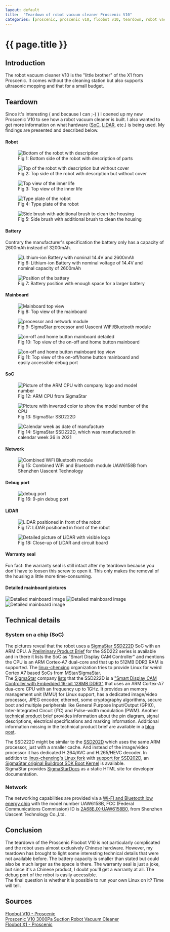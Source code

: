 ```yaml
---
layout: default
title:  "Teardown of robot vacuum cleaner Proscenic V10"
categories: [proscenic, proscenic v10, floobot v10, teardown, robot vacuum cleaner, technical details]
---
```


# {{ page.title }}

## Introduction

The robot vacuum cleaner V10 is the "little brother" of the X1 from Proscenic. It comes without the cleaning station but also supports ultrasonic mopping and that for a small budget.

## Teardown

Since it's interesting ( and because I can ;-) ) I opened up my new Proscenic V10 to see how a robot vacuum cleaner is built. I also wanted to get more information on what hardware ([SoC](https://en.wikipedia.org/wiki/System_on_a_chip), [LiDAR](https://en.wikipedia.org/wiki/Lidar), etc.) is being used. My findings are presented and described below.

<!-- taken from https://tamarisk.it/automatically-numbering-figures-in-markdown/ -->
<style>
    /* initialise the counter */
    body { counter-reset: figureCounter; }
    /* increment the counter for every instance of a figure even if it doesn't have a caption */
    figure { counter-increment: figureCounter; }
    /* prepend the counter to the figcaption content */
    figure figcaption:before {
        content: "Fig " counter(figureCounter) ": "
    }
</style>

#### Robot

<figure id="bottom_view">
	<img src="/images/proscenic/bottom_view.jpg" alt="Bottom of the robot with description">
	<figcaption>Bottom side of the robot with description of parts</figcaption>
</figure>
<figure id="top_view">
	<img src="/images/proscenic/top_view.jpg" alt="Top of the robot with description but without cover">
	<figcaption>Top side of the robot with description but without cover</figcaption>
</figure>
<figure id="inner_top_view">
	<img src="/images/proscenic/inner_top_view.jpg" alt="Top view of the inner life">
	<figcaption>Top view of the inner life</figcaption>
</figure>
<figure id="type_plate">
	<img src="/images/proscenic/type_plate.jpg" alt="Type plate of the robot">
	<figcaption>Type plate of the robot</figcaption>
</figure>
<figure id="side_brush">
	<img src="/images/proscenic/side_brush.jpg" alt="Side brush with additional brush to clean the housing">
	<figcaption>Side brush with additional brush to clean the housing</figcaption>
</figure>

#### Battery

Contrary the manufacturer's specification the battery only has a capacity of 2600mAh instead of 3200mAh.
<figure id="battery">
	<img src="/images/proscenic/battery.png" alt="Lithium-ion Battery with nominal 14.4V and 2600mAh">
	<figcaption>Lithium-ion Battery with nominal voltage of 14.4V and nominal capacity of 2600mAh</figcaption>
</figure>
<figure id="battery_position">
	<img src="/images/proscenic/battery_position.jpg" alt="Position of the battery">
	<figcaption>Battery position with enough space for a larger battery</figcaption>
</figure>

#### Mainboard

<figure id="mainboard_top_view">
	<img src="/images/proscenic/mainboard_top_view.jpg" alt="Mainboard top view">
	<figcaption>Top view of the mainboard</figcaption>
</figure>
<figure id="sigmastar_processor_uascent_wifi_bluetooth">
	<img src="/images/proscenic/processor.jpg" alt="processor and network module">
	<figcaption>SigmaStar processor and Uascent WiFi/Bluetooth module</figcaption>
</figure>
<figure id="on_off_mainboard_detailed">
	<img src="/images/proscenic/onoff_home_button1.jpg" alt="on-off and home button mainboard detailed">
	<figcaption>Top view of the on-off and home button mainboard</figcaption>
</figure>
<figure id="on_off_mainboard">
	<img src="/images/proscenic/onoff_home_button_and_debug.jpg" alt="on-off and home button mainboard top view">
	<figcaption>Top view of the on-off/home button mainboard and easily accessible debug port</figcaption>
</figure>

#### SoC

<figure id="cpu_color">
	<img src="/images/proscenic/arm_cpu.jpg" alt="Picture of the ARM CPU with company logo and model number">
	<figcaption>ARM CPU from SigmaStar</figcaption>
</figure>
<figure id="cpu_information1">
	<img src="/images/proscenic/processor1.jpg" alt="Picture with inverted color to show the model number of the CPU">
	<figcaption>SigmaStar SSD222D</figcaption>
</figure>
<figure id="cpu_calendar_week">
	<img src="/images/proscenic/processor2.jpg" alt="Calendar week as date of manufacture">
	<figcaption>SigmaStar SSD222D, which was manufactured in calendar week 36 in 2021</figcaption>
</figure>

#### Network

<figure id="network_module">
	<img src="/images/proscenic/network_module.jpg" alt="Combined WiFi Bluetooth module">
	<figcaption>Combined WiFi and Bluetooth module UAW6158B from Shenzhen Uascent Technology</figcaption>
</figure>

#### Debug port

<figure id="debug_port">
	<img src="/images/proscenic/debug_port.jpg" alt="debug port">
	<figcaption>9-pin debug port</figcaption>
</figure>

#### LiDAR

<figure id="lidar">
	<img src="/images/proscenic/lidar.jpg" alt="LiDAR positioned in front of the robot">
	<figcaption>LiDAR positioned in front of the robot</figcaption>
</figure>
<figure id="lidar_detailed">
	<img src="/images/proscenic/lidar_detailed.jpg" alt="Detailed picture of LiDAR with visible logo">
	<figcaption>Close-up of LiDAR and circuit board</figcaption>
</figure>

#### Warranty seal
Fun fact: the warranty seal is still intact after my teardown because you don't have to loosen this screw to open it. This only makes the removal of the housing a little more time-consuming.

#### Detailed mainboard pictures
![Detailed mainboard image](/images/proscenic/mainboard_detailed_1.jpg)
![Detailed mainboard image](/images/proscenic/mainboard_detailed_2.jpg)
![Detailed mainboard image](/images/proscenic/mainboard_detailed_3.jpg)

## Technical details

### System on a chip (SoC)

The pictures reveal that the robot uses a [SigmaStar SSD222D](#soc) SoC with an ARM CPU. A [Preliminary Product Brief](https://web.archive.org/web/20230715221211/http://linux-chenxing.org/misc/SSD222.pdf) for the SSD222 series is available and in there it lists the SoC as "Smart Display CAM Controller" and mentions the CPU is an ARM Cortex-A7 dual-core and that up to 512MB DDR3 RAM is supported. The [linux-chenxing](https://web.archive.org/web/20230715223416/http://linux-chenxing.org/) organization tries to provide Linux for weird Cortex A7 based SoCs from MStar/SigmaStar.  
The [SigmaStar](https://web.archive.org/web/20230715220859/http://www.sigmastarsemi.com/) company [lists](https://web.archive.org/web/20230715221635/https://www.comake.online/index.php?p=products_show&lanmu=2&c_id=6&id=44) that the SSD222D is a ["Smart Display CAM Controller with Embedded 16-bit 128MB DDR3"](https://web.archive.org/web/20220626103145/https://comake.online/uploadfile/file/20220419/20220419022157_42191.pdf) that uses an ARM Cortex-A7 dua-core CPU with an frequency up to 1GHz. It provides an memory management unit (MMU) for Linux support, has a dedicated image/video processor, JPEG encoder, ethernet, some cryptography algorithms, secure boot and multiple peripherals like General Purpose Input/Output (GPIO), Inter-Integrated Circuit (I²C) and Pulse-width modulation (PWM). Another [technical product brief](https://web.archive.org/web/20230716195244/https://comake.online/uploadfile/file/20220406/20220406023422_88086.pdf) provides information about the pin diagram, signal descriptions, electrical specifications and marking information. Additional information missing in the technical product brief are available in a [blog post](https://web.archive.org/web/20230716195444/https://blog.csdn.net/weixin_44281973/article/details/118692027).

The SSD222D might be similar to the [SSD202D](https://web.archive.org/web/20230716193129/https://linux-chenxing.org/infinity2/SSD202D_pb_S_v01.pdf) which uses the same ARM processor, just with a smaller cache. And instead of the image/video processor it has dedicated H.264/AVC and H.265/HEVC decoder. In addition to [linux-chenxing's Linux fork](https://web.archive.org/web/20230716193723/https://github.com/linux-chenxing/linux) with [support for SSD202D](https://web.archive.org/web/20230716195612/https://www.cnx-software.com/2021/01/29/sigmastar-ssd201-ssd202-powered-4g-lte-industrial-gateway-made-to-run-mainline-linux/), an [SigmaStar original Buildroot SDK Boot Kernel](https://web.archive.org/web/20230716193338/https://github.com/DongshanPI/Buildroot_SigmastarOriginalSDK) is available.  
SigmaStar provides [SigmaStarDocs](https://web.archive.org/web/20230716200409/https://wx.comake.online/doc/doc/SigmaStarDocs-SSD220-SIGMASTAR-202305231834/) as a static HTML site for developer documentation.

### Network

The networking capabilities are provided via a [Wi-FI and Bluetooth low energy chip](https://web.archive.org/web/20230716201959/https://fccid.io/2A68EJX-UAW6158B0/User-Manual/user-manual-5956644.pdf) with the model number UAW6158B, FCC (Federal Communications Commission) ID is [2A68EJX-UAW6158B0](https://web.archive.org/web/20230716201234/https://fccid.io/2A68EJX-UAW6158B0), from Shenzhen Uascent Technology Co.,Ltd.

## Conclusion

The teardown of the Proscenic Floobot V10 is not particularly complicated and the robot uses almost exclusively Chinese hardware. However, my teardown has brought to light some interesting technical details that were not available before. The battery capacity is smaller than stated but could also be much larger as the space is there. The warranty seal is just a joke, but since it's a Chinese product, I doubt you'll get a warranty at all. The debug port of the robot is easily accessible.  
The final question is whether it is possible to run your own Linux on it? Time will tell.

## Sources

[Floobot V10 - Proscenic](https://web.archive.org/web/20230610210700/https://www.proscenic.com/de/product/staubsauger/floobot-v10/)  
[Proscenic V10 3000Pa Suction Robot Vacuum Cleaner](https://web.archive.org/web/20230716202630/https://www.geekmaxi.com/en/robot-vacuum-cleaner-proscenic-v10-3000pa-suction-robot-vacuum-cleaner-floor-mopping-240ml-dust-bin-3165.html)  
[Floobot X1 - Proscenic](https://web.archive.org/web/20230716202320/https://www.proscenic.com/uk/product/vacuums/pay-1-to-pre-order-floobot-x1-save-50-2/)  
